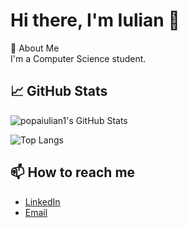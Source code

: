 # Hi there, I'm Iulian 👋

🚀 About Me  
I'm a Computer Science student.

## 📈 GitHub Stats

![popaiulian1's GitHub Stats](https://github-readme-stats.vercel.app/api?username=popaiulian1&show_icons=true&theme=radical)

![Top Langs](https://github-readme-stats.vercel.app/api/top-langs/?username=popaiulian1&layout=compact&theme=radical)

## 📫 How to reach me

- [LinkedIn](https://www.linkedin.com/in/iulian-popa-3b0022282)
- [Email](mailto:popaiulian253@gmail.com)

